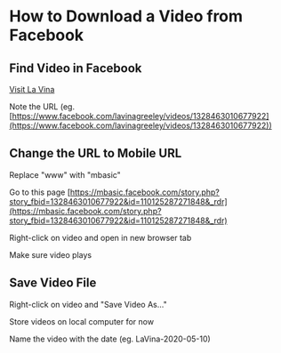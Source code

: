 # How to Download a Video from Facebook

## Find Video in Facebook

[Visit La Vina](https://www.facebook.com/lavinagreeley/videos/?ref=page_internal)

Note the URL (eg. [https://www.facebook.com/lavinagreeley/videos/1328463010677922](https://www.facebook.com/lavinagreeley/videos/1328463010677922))


## Change the URL to Mobile URL

Replace "www" with "mbasic"

Go to this page [https://mbasic.facebook.com/story.php?story_fbid=1328463010677922&id=110125287271848&_rdr](https://mbasic.facebook.com/story.php?story_fbid=1328463010677922&id=110125287271848&_rdr)

Right-click on video and open in new browser tab

Make sure video plays


## Save Video File

Right-click on video and "Save Video As..."

Store videos on local computer for now

Name the video with the date (eg. LaVina-2020-05-10)


